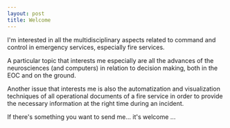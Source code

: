 ```yaml
---
layout: post
title: Welcome
---
```

I'm interested in all the multidisciplinary aspects related to command and control in emergency services, especially fire services.

A particular topic that interests me especially are all the advances of the neurosciences (and computers) in relation to decision making, both in the EOC and on the ground.

Another issue that interests me is also the automatization and visualization techniques of all operational documents of a fire service in order to provide the necessary information at the right time during an incident.

If there's something you want to send me... it's welcome ...

